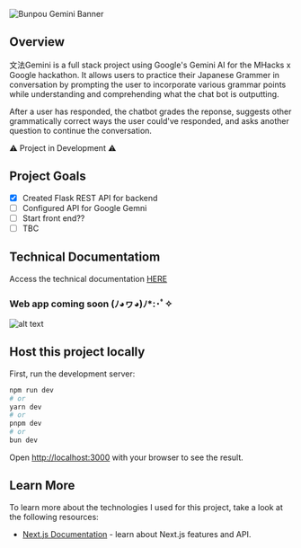 ![Bunpou Gemini Banner](https://i.imgur.com/eBvM6rn.png)

## Overview
文法Gemini is a full stack project using Google's Gemini AI for the MHacks x Google hackathon. It allows users to practice their Japanese Grammer in conversation by prompting the user to incorporate various grammar points while understanding and comprehending what the chat bot is outputting.

After a user has responded, the chatbot grades the reponse, suggests other grammatically correct ways the user could've responded, and asks another question to continue the conversation.

⚠️ Project in Development ⚠️

## Project Goals 
- [x] Created Flask REST API for backend
- [ ] Configured API for Google Gemni
- [ ] Start front end??
- [ ] TBC

## Technical Documentatiom
Access the technical documentation [HERE](https://docs.google.com/document/d/1detYAGBcgZTtd-giGEYMc7pC7q32XktBNYGfTshnVYo/edit?usp=sharing)

### Web app coming soon (ﾉ◕ヮ◕)ﾉ*:･ﾟ✧
![alt text](https://i.pinimg.com/originals/4a/ef/cc/4aefccc996d1d3477f5847c9b4c45be5.gif)


## Host this project locally 

First, run the development server:

```bash
npm run dev
# or
yarn dev
# or
pnpm dev
# or
bun dev
```

Open [http://localhost:3000](http://localhost:3000) with your browser to see the result.

## Learn More

To learn more about the technologies I used for this project, take a look at the following resources:

- [Next.js Documentation](https://nextjs.org/docs) - learn about Next.js features and API.
